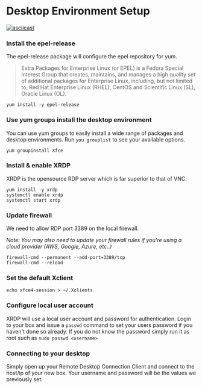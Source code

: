 # Desktop Environment Setup

[![asciicast](https://asciinema.org/a/uB6fukBhwP33fe4Z2MdYIILH8.png)](https://asciinema.org/a/uB6fukBhwP33fe4Z2MdYIILH8)

### Install the epel-release
The epel-release package will configure the epel repository for yum.

> Extra Packages for Enterprise Linux (or EPEL) is a Fedora Special Interest Group that creates, maintains, and manages a high quality set of additional packages for Enterprise Linux, including, but not limited to, Red Hat Enterprise Linux (RHEL), CentOS and Scientific Linux (SL), Oracle Linux (OL).

```
yum install -y epel-release
```

### Use yum groups install the desktop environment

You can use yum groups to easily install a wide range of packages and desktop environments. Run `you grouplist` to see your available options.

```
yum groupinstall Xfce
```

### Install & enable XRDP
XRDP is the opensource RDP server which is far superior to that of VNC.

```
yum install -y xrdp
systemctl enable xrdp
systemctl start xrdp
```

### Update firewall
We need to allow RDP port 3389 on the local firewall.

_Note: You may also need to update your firewall rules if you're using a cloud provider (AWS, Google, Azure, etc..)_

```
firewall-cmd --permanent --add-port=3389/tcp
firewall-cmd --reload
```

### Set the default Xclient
```
echo xfce4-session > ~/.Xclients
```

### Configure local user account
XRDP will use a local user account and password for authentication.
Login to your box and issue a `passwd` command to set your users password if you haven't done so already.
If you do not know the password simply run it as root such as `sudo passwd <username>`

### Connecting to your desktop
Simply open up your Remote Desktop Connection Client and connect to the host/ip of your new box.
Your username and password will be the values we previously set.
